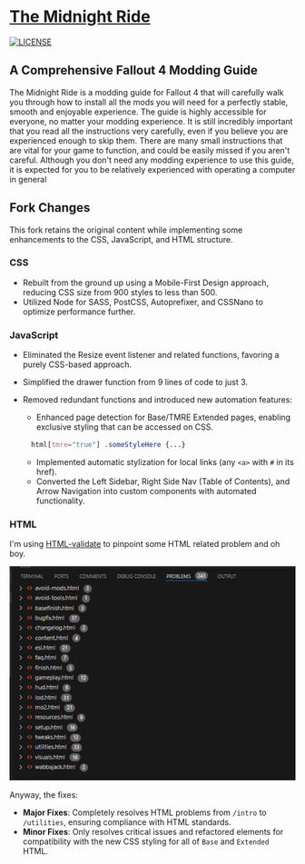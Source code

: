 # [The Midnight Ride](https://themidnightride.moddinglinked.com/)

[![LICENSE](https://img.shields.io/badge/license-MIT-informational.svg)](https://github.com/h5bp/html5-boilerplate/blob/master/LICENSE.txt)

## A Comprehensive Fallout 4 Modding Guide

The Midnight Ride is a modding guide for Fallout 4 that will carefully walk you through how to install all the mods you will need for a perfectly stable, smooth and enjoyable experience. The guide is highly accessible for everyone, no matter your modding experience. It is still incredibly important that you read all the instructions very carefully, even if you believe you are experienced enough to skip them. There are many small instructions that are vital for your game to function, and could be easily missed if you aren't careful. Although you don't need any modding experience to use this guide, it is expected for you to be relatively experienced with operating a computer in general

## Fork Changes

This fork retains the original content while implementing some enhancements to the CSS, JavaScript, and HTML structure.

### CSS

- Rebuilt from the ground up using a Mobile-First Design approach, reducing CSS size from 900 styles to less than 500.
- Utilized Node for SASS, PostCSS, Autoprefixer, and CSSNano to optimize performance further.

### JavaScript

- Eliminated the Resize event listener and related functions, favoring a purely CSS-based approach.
- Simplified the drawer function from 9 lines of code to just 3.
- Removed redundant functions and introduced new automation features:
  - Enhanced page detection for Base/TMRE Extended pages, enabling exclusive styling that can be accessed on CSS.
  
  ```css
    html[tmre="true"] .someStyleHere {...}
  ```

  - Implemented automatic stylization for local links (any `<a>` with `#` in its href).
  - Converted the Left Sidebar, Right Side Nav (Table of Contents), and Arrow Navigation into custom components with automated functionality.

### HTML

I'm using [HTML-validate](https://html-validate.org/) to pinpoint some HTML related problem and oh boy.

![Bruh](./img/html-validate.png)

Anyway, the fixes:

- **Major Fixes**: Completely resolves HTML problems from `/intro` to `/utilities`, ensuring compliance with HTML standards.
- **Minor Fixes**: Only resolves critical issues and refactored elements for compatibility with the new CSS styling for all of `Base` and `Extended` HTML.
